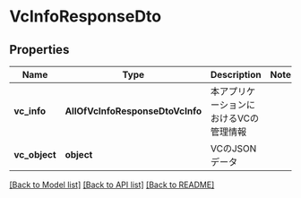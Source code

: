 # VcInfoResponseDto

## Properties
Name | Type | Description | Notes
------------ | ------------- | ------------- | -------------
**vc_info** | **AllOfVcInfoResponseDtoVcInfo** | 本アプリケーションにおけるVCの管理情報 | 
**vc_object** | **object** | VCのJSONデータ | 

[[Back to Model list]](../README.md#documentation-for-models) [[Back to API list]](../README.md#documentation-for-api-endpoints) [[Back to README]](../README.md)

